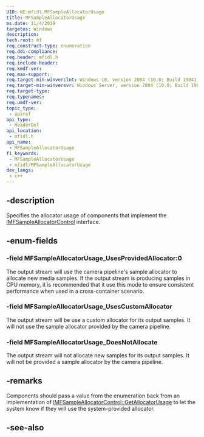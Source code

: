 ```yaml
---
UID: NE:mfidl.MFSampleAllocatorUsage
title: MFSampleAllocatorUsage
ms.date: 11/4/2019
targetos: Windows
description: 
tech.root: mf
req.construct-type: enumeration
req.ddi-compliance: 
req.header: mfidl.h
req.include-header: 
req.kmdf-ver: 
req.max-support: 
req.target-min-winverclnt: Windows 10, version 2004 (10.0; Build 19041)
req.target-min-winversvr: Windows Server, version 2004 (10.0; Build 19041)
req.target-type: 
req.typenames: 
req.umdf-ver: 
topic_type:
 - apiref
api_type:
 - HeaderDef
api_location:
 - mfidl.h
api_name:
 - MFSampleAllocatorUsage
f1_keywords:
 - MFSampleAllocatorUsage
 - mfidl/MFSampleAllocatorUsage
dev_langs:
 - c++
---
```


## -description

Specifies the allocator usage of components that implement the [IMFSampleAllocatorControl](nn-mfidl-imfsampleallocatorcontrol.md) interface.

## -enum-fields

### -field MFSampleAllocatorUsage_UsesProvidedAllocator:0

The output stream will use the camera pipeline's sample allocator to allocate new media samples. If the output stream is producing samples in CPU memory, it is recommended that it use this mode to ensure consistent performance when used in a cross-container scenario.

### -field MFSampleAllocatorUsage_UsesCustomAllocator

The output stream will be use a custom allocator for its output samples.  It will not use the sample allocator provided by the camera pipeline.

### -field MFSampleAllocatorUsage_DoesNotAllocate

The output stream will not allocate new samples for its output samples.  It will not be provided a sample allocator by the camera pipeline.

## -remarks

Components should pass a value from the enumeration back from an implementation of [IMFSampleAllocatorControl::GetAllocatorUsage](nf-mfidl-imfsampleallocatorcontrol-getallocatorusage.md) to let the system know if they will use the system-provided allocator.

## -see-also

